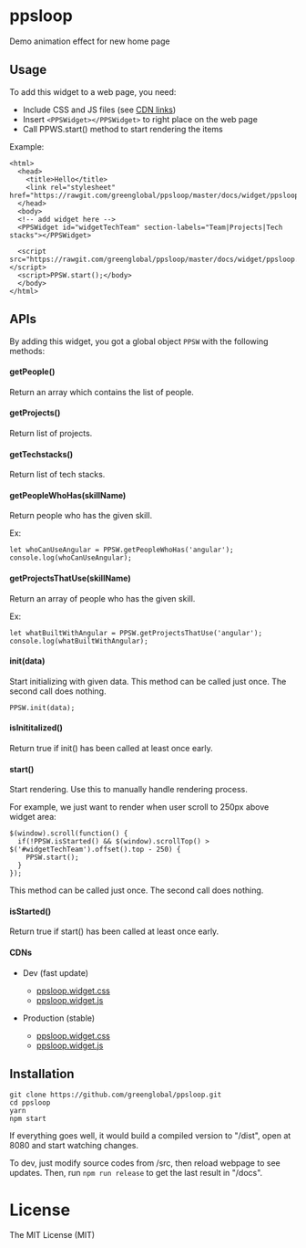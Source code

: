 # ppsloop
Demo animation effect for new home page


## Usage

To add this widget to a web page, you need:

- Include CSS and JS files (see [CDN links](#cdns))
- Insert `<PPSWidget></PPSWidget>` to right place on the web page
- Call PPWS.start() method to start rendering the items

Example:

```
<html>
  <head>
    <title>Hello</title>
    <link rel="stylesheet" href="https://rawgit.com/greenglobal/ppsloop/master/docs/widget/ppsloop.widget.css">
  </head>
  <body>
  <!-- add widget here -->
  <PPSWidget id="widgetTechTeam" section-labels="Team|Projects|Tech stacks"></PPSWidget>

  <script src="https://rawgit.com/greenglobal/ppsloop/master/docs/widget/ppsloop.widget.js"></script>
  <script>PPSW.start();</body>
  </body>
</html>
```

## APIs

By adding this widget, you got a global object `PPSW` with the following methods:


#### getPeople()

Return an array which contains the list of people.


#### getProjects()

Return list of projects.


#### getTechstacks()

Return list of tech stacks.


#### getPeopleWhoHas(skillName)

Return people who has the given skill.

Ex:

```
let whoCanUseAngular = PPSW.getPeopleWhoHas('angular');
console.log(whoCanUseAngular);
```

#### getProjectsThatUse(skillName)

Return an array of people who has the given skill.

Ex:

```
let whatBuiltWithAngular = PPSW.getProjectsThatUse('angular');
console.log(whatBuiltWithAngular);
```


#### init(data)

Start initializing with given data. This method can be called just once. The second call does nothing.

```
PPSW.init(data);
```


#### isInititalized()

Return true if init() has been called at least once early.



#### start()


Start rendering. Use this to manually handle rendering process.

For example, we just want to render when user scroll to 250px above widget area:

```
$(window).scroll(function() {
  if(!PPSW.isStarted() && $(window).scrollTop() > $('#widgetTechTeam').offset().top - 250) {
    PPSW.start();
  }
});
```

This method can be called just once. The second call does nothing.


#### isStarted()

Return true if start() has been called at least once early.


#### CDNs

- Dev (fast update)

  - [ppsloop.widget.css](https://rawgit.com/greenglobal/ppsloop/master/docs/widget/ppsloop.widget.css)
  - [ppsloop.widget.js](https://rawgit.com/greenglobal/ppsloop/master/docs/widget/ppsloop.widget.js)

- Production (stable)

  - [ppsloop.widget.css](https://cdn.rawgit.com/greenglobal/ppsloop/6c9000a4/docs/widget/ppsloop.widget.css)
  - [ppsloop.widget.js](https://cdn.rawgit.com/greenglobal/ppsloop/6c9000a4/docs/widget/ppsloop.widget.js)



## Installation

```
git clone https://github.com/greenglobal/ppsloop.git
cd ppsloop
yarn
npm start
```

If everything goes well, it would build a compiled version to "/dist", open at 8080 and start watching changes.

To dev, just modify source codes from /src, then reload webpage to see updates. Then, run `npm run release` to get the last result in "/docs".


# License

The MIT License (MIT)
